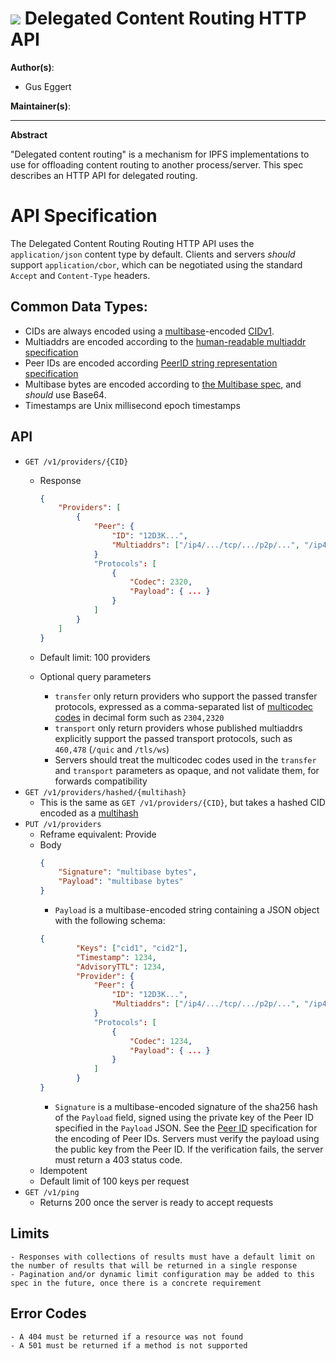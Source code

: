 # ![](https://img.shields.io/badge/status-wip-orange.svg?style=flat-square) Delegated Content Routing HTTP API

**Author(s)**:
- Gus Eggert

**Maintainer(s)**:

* * *

**Abstract**

"Delegated content routing" is a mechanism for IPFS implementations to use for offloading content routing to another process/server. This spec describes an HTTP API for delegated routing.

# API Specification
The Delegated Content Routing Routing HTTP API uses the `application/json` content type by default. Clients and servers *should* support `application/cbor`, which can be negotiated using the standard `Accept` and `Content-Type` headers.

## Common Data Types:

- CIDs are always encoded using a [multibase](https://github.com/multiformats/multibase)-encoded [CIDv1](https://github.com/multiformats/cid#cidv1).
- Multiaddrs are encoded according to the [human-readable multiaddr specification](https://github.com/multiformats/multiaddr#specification)
- Peer IDs are encoded according [PeerID string representation specification](https://github.com/libp2p/specs/blob/master/peer-ids/peer-ids.md#string-representation)
- Multibase bytes are encoded according to [the Multibase spec](https://github.com/multiformats/multibase), and *should* use Base64.
- Timestamps are Unix millisecond epoch timestamps

## API
- `GET /v1/providers/{CID}`
    - Response
        
        ```json
        {
            "Providers": [
                {
					"Peer": {
						"ID": "12D3K...",
						"Multiaddrs": ["/ip4/.../tcp/.../p2p/...", "/ip4/..."]
					}
                    "Protocols": [
                        {
                            "Codec": 2320,
                            "Payload": { ... }
                        }
                    ]
                }
            ]
        }
        ```
        
    - Default limit: 100 providers
    - Optional query parameters
        - `transfer` only return providers who support the passed transfer protocols, expressed as a comma-separated list of [multicodec codes](https://github.com/multiformats/multicodec/blob/master/table.csv) in decimal form such as `2304,2320`
        - `transport` only return providers whose published multiaddrs explicitly support the passed transport protocols, such as `460,478` (`/quic` and `/tls/ws`)
        - Servers should treat the multicodec codes used in the `transfer` and `transport` parameters as opaque, and not validate them, for forwards compatibility
- `GET /v1/providers/hashed/{multihash}`
    - This is the same as `GET /v1/providers/{CID}`, but takes a hashed CID encoded as a [multihash](https://github.com/multiformats/multihash/)
- `PUT /v1/providers`
    - Reframe equivalent: Provide
    - Body
        ```json
        {
            "Signature": "multibase bytes",
            "Payload": "multibase bytes"
        }
        ```
	    - `Payload` is a multibase-encoded string containing a JSON object with the following schema:
		```json
		{
                "Keys": ["cid1", "cid2"],
                "Timestamp": 1234,
                "AdvisoryTTL": 1234,
                "Provider": {
					"Peer": {
						"ID": "12D3K...",
						"Multiaddrs": ["/ip4/.../tcp/.../p2p/...", "/ip4/..."]
					}
                    "Protocols": [
                        {
                            "Codec": 1234,
                            "Payload": { ... }
                        }
                    ]
                }
		}
		```
        - `Signature` is a multibase-encoded signature of the sha256 hash of the `Payload` field, signed using the private key of the Peer ID specified in the `Payload` JSON. See the [Peer ID](https://github.com/libp2p/specs/blob/master/peer-ids/peer-ids.md#keys) specification for the encoding of Peer IDs. Servers must verify the payload using the public key from the Peer ID. If the verification fails, the server must return a 403 status code.
    - Idempotent
	- Default limit of 100 keys per request
- `GET /v1/ping`
    - Returns 200 once the server is ready to accept requests

## Limits

    - Responses with collections of results must have a default limit on the number of results that will be returned in a single response
    - Pagination and/or dynamic limit configuration may be added to this spec in the future, once there is a concrete requirement

## Error Codes

    - A 404 must be returned if a resource was not found
	- A 501 must be returned if a method is not supported
